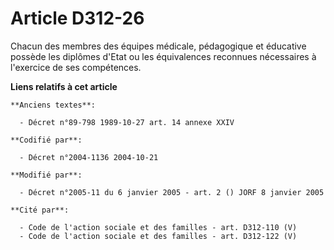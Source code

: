 # Article D312-26

Chacun des membres des équipes médicale, pédagogique et éducative possède les diplômes d'Etat ou les équivalences reconnues
nécessaires à l'exercice de ses compétences.

**Liens relatifs à cet article**

	**Anciens textes**:

	  - Décret n°89-798 1989-10-27 art. 14 annexe XXIV

	**Codifié par**:

	  - Décret n°2004-1136 2004-10-21

	**Modifié par**:

	  - Décret n°2005-11 du 6 janvier 2005 - art. 2 () JORF 8 janvier 2005

	**Cité par**:

	  - Code de l'action sociale et des familles - art. D312-110 (V)
	  - Code de l'action sociale et des familles - art. D312-122 (V)
